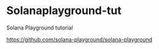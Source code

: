 # Solanaplayground-tut
Solana Playground tutorial 

https://github.com/solana-playground/solana-playground
